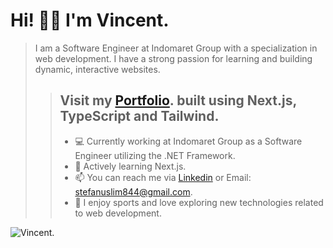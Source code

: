 # Hi! 👋🏻 I'm Vincent.

> I am a Software Engineer at Indomaret Group with a specialization in web development. I have a strong passion for learning and building dynamic, interactive websites.
>> ## Visit my [Portfolio](https://vincentt14.github.io/). built using Next.js, TypeScript and Tailwind.
>> - 💻 Currently working at Indomaret Group as a Software Engineer utilizing the .NET Framework.
>> - 🚀 Actively learning Next.js.
>> - 📫 You can reach me via [Linkedin](https://www.linkedin.com/in/vincent-240775185/) or Email: stefanuslim844@gmail.com.
>> - 👾 I enjoy sports and love exploring new technologies related to web development.
>> 
![Vincent.](https://github.com/vincentt14/vincentt14/assets/75069457/c4c8342a-147a-46a9-a53f-4e443754dd0c)


<!--
Btw this is my undergraduate thesis project which uses Laravel to make a web-based diagnose application regarding diabetes mellitus disease called <a href="https://diacare.site">DiaCare</a>. You can give it a try til 26 june bcs Hostinger will expired.
 
I'm currently active in contributing <b>Fresh Graduate Academy (FGA) Digitalent held by Kominfo</b> about : <br>
<b>Scalable Web Services with Golang</b> at <a href="https://github.com/hacktiv8">Hacktiv8</a>. 

- 🚀 I'm currently focused on learning about Front-End web development - <a href="https://nextjs.org/">Next.js</a>.
- 📫 How to reach me: [Linkedin](https://www.linkedin.com/in/vincent-240775185/) or Email : stefanuslim844@gmail.com.
- ⚡ Fun fact: i like sports and learn bunch of new things that also related to web tech.
-->
